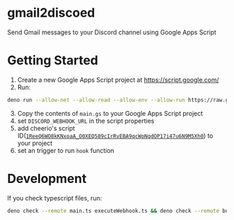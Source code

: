 # gmail2discoed

Send Gmail messages to your Discord channel using Google Apps Script

# Getting Started

1. Create a new Google Apps Script project at https://script.google.com/
2. Run:

```bash
deno run --allow-net --allow-read --allow-env --allow-run https://raw.githubusercontent.com/brunolm/gmail2discord/main/build.ts > main.gs
```

3. Copy the contents of `main.gs` to your Google Apps Script project
4. set `DISCORD_WEBHOOK_URL` in the script properties
5. add cheerio's script
   ID([`1ReeQ6WO8kKNxoaA_O0XEQ589cIrRvEBA9qcWpNqdOP17i47u6N9M5Xh0`](https://github.com/tani/cheeriogs?tab=readme-ov-file#adding-the-library-to-your-project))
   to your project
6. set an trigger to run `hook` function

# Development

If you check typescript files, run:

```bash
deno check --remote main.ts executeWebhook.ts && deno check --remote build.ts deps/*.ts
```
